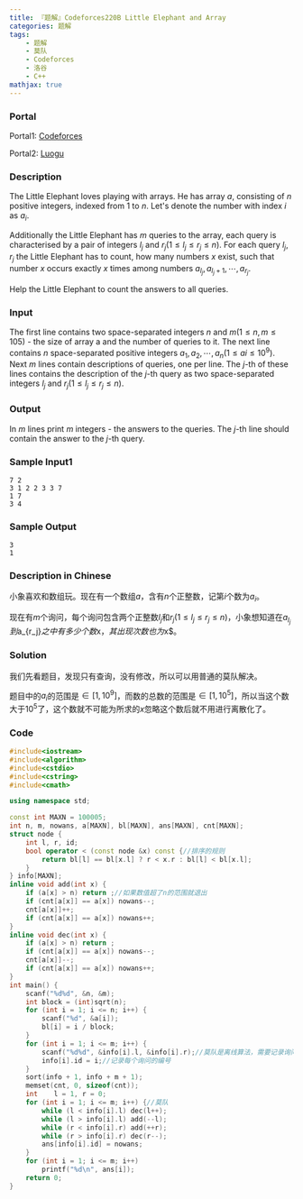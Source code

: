 ```yaml
---
title: 『题解』Codeforces220B Little Elephant and Array
categories: 题解
tags:
    - 题解
    - 莫队
    - Codeforces
    - 洛谷
    - C++
mathjax: true
---
```


### Portal

Portal1: [Codeforces](http://codeforces.com/problemset/problem/220/B)

Portal2: [Luogu](https://www.luogu.com.cn/problem/CF220B)

<!-- more -->

### Description

The Little Elephant loves playing with arrays. He has array $a$, consisting of $n$ positive integers, indexed from $1$ to $n$. Let's denote the number with index $i$ as $a_i$.

Additionally the Little Elephant has $m$ queries to the array, each query is characterised by a pair of integers $l_j$ and $r_j (1 \le l_j \le r_j \le n)$. For each query $l_j, r_j$ the Little Elephant has to count, how many numbers $x$ exist, such that number $x$ occurs exactly $x$ times among numbers $a_{l_j}, a_{l_j + 1}, \cdots , a_{r_j}$.

Help the Little Elephant to count the answers to all queries.

### Input

The first line contains two space-separated integers $n$ and $m (1 \le n, m \le 105)$ - the size of array a and the number of queries to it. The next line contains $n$ space-separated positive integers $a_1, a_2, \cdots , a_n (1 \le ai \le 10^9)$. Next $m$ lines contain descriptions of queries, one per line. The $j$-th of these lines contains the description of the $j$-th query as two space-separated integers $l_j$ and $r_j (1 \le l_j \le r_j \le n)$.

### Output

In $m$ lines print $m$ integers - the answers to the queries. The $j$-th line should contain the answer to the $j$-th query.

### Sample Input1

```
7 2
3 1 2 2 3 3 7
1 7
3 4
```

### Sample Output

```
3
1
```

### Description in Chinese

小象喜欢和数组玩。现在有一个数组$a$，含有$n$个正整数，记第$i$个数为$a_i$。

现在有$m$个询问，每个询问包含两个正整数$l_j$和$r_j (1 \le l_j \le r_j \le n)$，小象想知道在$a_{l_j}到$a_{r_j}$之中有多少个数$x$，其出现次数也为$x$。

### Solution

我们先看题目，发现只有查询，没有修改，所以可以用普通的莫队解决。

题目中的$a_i$的范围是$\in [1, 10^9]$，而数的总数的范围是$\in [1, 10^5]$，所以当这个数大于$10^5$了，这个数就不可能为所求的$x$忽略这个数后就不用进行离散化了。

### Code

```cpp
#include<iostream>
#include<algorithm>
#include<cstdio>
#include<cstring>
#include<cmath>

using namespace std;

const int MAXN = 100005;
int n, m, nowans, a[MAXN], bl[MAXN], ans[MAXN], cnt[MAXN];
struct node {
    int l, r, id;
    bool operator < (const node &x) const {//排序的规则
        return bl[l] == bl[x.l] ? r < x.r : bl[l] < bl[x.l];
    }
} info[MAXN];
inline void add(int x) {
    if (a[x] > n) return ;//如果数值超了n的范围就退出
    if (cnt[a[x]] == a[x]) nowans--;
    cnt[a[x]]++;
    if (cnt[a[x]] == a[x]) nowans++;
}
inline void dec(int x) {
    if (a[x] > n) return ;
    if (cnt[a[x]] == a[x]) nowans--;
    cnt[a[x]]--;
    if (cnt[a[x]] == a[x]) nowans++;
}
int main() {
    scanf("%d%d", &n, &m);
    int block = (int)sqrt(n);
    for (int i = 1; i <= n; i++) {
        scanf("%d", &a[i]);
        bl[i] = i / block;
    }
    for (int i = 1; i <= m; i++) {
        scanf("%d%d", &info[i].l, &info[i].r);//莫队是离线算法，需要记录询问的左右端点
        info[i].id = i;//记录每个询问的编号
    }
    sort(info + 1, info + m + 1);
    memset(cnt, 0, sizeof(cnt));
    int    l = 1, r = 0;
    for (int i = 1; i <= m; i++) {//莫队
        while (l < info[i].l) dec(l++);
        while (l > info[i].l) add(--l);
        while (r < info[i].r) add(++r);
        while (r > info[i].r) dec(r--);
        ans[info[i].id] = nowans;
    }
    for (int i = 1; i <= m; i++)
        printf("%d\n", ans[i]);
    return 0;
}
```